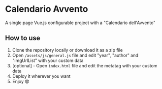# Calendario Avvento

A single page Vue.js configurable project with a "Calendario dell'Avvento"

## How to use

1. Clone the repository locally or download it as a zip file
2. Open `/assets/js/general.js` file and edit "year", "author" and "imgUrlList" with your custom data
3. [optional] - Open `index.html` file and edit the metatag with your custom data
4. Deploy it wherever you want
5. Enjoy 😎
